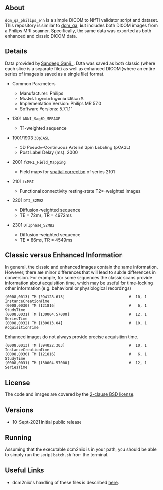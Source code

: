 ## About

`dcm_qa_philips_enh` is a simple DICOM to NIfTI validator script and dataset. This repository is similar to [dcm_qa](https://github.com/neurolabusc/dcm_qa), but includes both DICOM images from a Philips MRI scanner. Specifically, the same data was exported as both enhanced and classic DICOM data.


## Details

Data provided by [Sandeep Ganji, ](https://scholar.google.com/citations?user=Izum_nwAAAAJ&hl=en). Data was saved as both classic (where each slice is a separate file) as well as enhanced DICOM (where an entire series of images is saved as a single file) format.

* Common Parameters 
  * Manufacturer: Philips
  * Model: Ingenia Ingenia Elition X
  * Implementation Version: Philips MR 57.0
  * Software Versions: 5.7.1.1"

* 1301 `ADNI_Sag3D_MPRAGE`
  * T1-weighted sequence

* 1901/1903 `3DpCASL`
  * 3D Pseudo-Continuous Arterial Spin Labeling (pCASL)
  * Post Label Delay (ms):	2000

* 2001 `fcMRI_Field_Mapping`
  * Field maps for [spatial correction](https://fsl.fmrib.ox.ac.uk/fsl/fslwiki/FUGUE/Guide) of series 2101  

* 2101 `fcMRI`
  * Functional connectivity resting-state T2*-weighted images

* 2201 `DTI_S2MB2`
  * Diffusion-weighted sequence
  * TE = 72ms, TR = 4972ms

* 2301 `DTIphase_S2MB2`
  * Diffusion-weighted sequence
  * TE = 86ms, TR = 4549ms


## Classic versus Enhanced Information

In general, the classic and enhanced images contain the same information. However, there are minor differences that will lead to subtle differences in conversion. For example, for some sequences the classic scans provide information about acquisition time, which may be useful for time-locking other information (e.g. behavioral or physiological recordings)

```
(0008,0013) TM [094128.613]                             #  10, 1 InstanceCreationTime
(0008,0030) TM [121816]                                 #   6, 1 StudyTime
(0008,0031) TM [130004.57000]                           #  12, 1 SeriesTime
(0008,0032) TM [130013.04]                              #  10, 1 AcquisitionTime
```

Enhanced images do not always provide precise acquisition time. 

```
(0008,0013) TM [094022.303]                             #  10, 1 InstanceCreationTime
(0008,0030) TM [121816]                                 #   6, 1 StudyTime
(0008,0031) TM [130004.57000]                           #  12, 1 SeriesTime
```

## License

The code and images are covered by the [2-clause BSD license](https://opensource.org/licenses/BSD-2-Clause).

## Versions

* 10-Sept-2021 Initial public release

## Running

Assuming that the executable dcm2niix is in your path, you should be able to simply run the script `batch.sh` from the terminal.

## Useful Links

 - dcm2niix's handling of these files is described [here](https://github.com/rordenlab/dcm2niix/tree/master/Philips).

